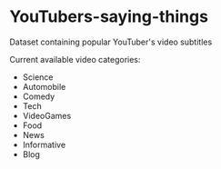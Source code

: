 # YouTubers-saying-things
Dataset containing popular YouTuber's video subtitles

Current available video categories:
- Science
- Automobile
- Comedy
- Tech
- VideoGames
- Food
- News
- Informative
- Blog
